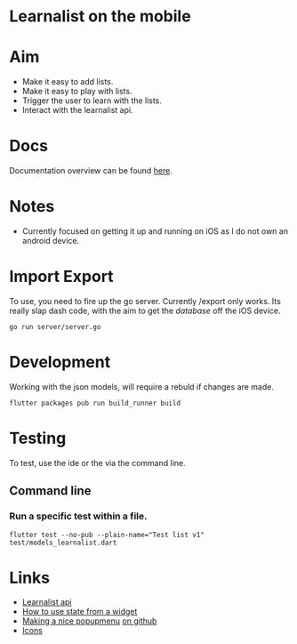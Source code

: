 # Learnalist on the mobile

# Aim

- Make it easy to add lists.
- Make it easy to play with lists.
- Trigger the user to learn with the lists.
- Interact with the learnalist api.

# Docs
Documentation overview can be found [here](./docs/).

# Notes

- Currently focused on getting it up and running on iOS as I do not own an android device.

# Import Export
To use, you need to fire up the go server. Currently /export only works. Its really slap dash code, with the aim to get the *database* off the iOS device.

```
go run server/server.go
```

# Development

Working with the json models, will require a rebuld if changes are made.

```
flutter packages pub run build_runner build
```

# Testing

To test, use the ide or the via the command line.

## Command line
### Run a specific test within a file.

```
flutter test --no-pub --plain-name="Test list v1" test/models_learnalist.dart
```

# Links

- [Learnalist api](https://github.com/freshteapot/learnalist-api)
- [How to use state from a widget](https://stackoverflow.com/questions/50818770/passing-data-to-a-stateful-widget)
- [Making a nice popupmenu](https://flutter.dev/docs/catalog/samples/basic-app-bar) [on github](https://github.com/flutter/flutter/blob/master/examples/catalog/lib/basic_app_bar.dart)
- [Icons](https://docs.flutter.io/flutter/material/Icons-class.html)
